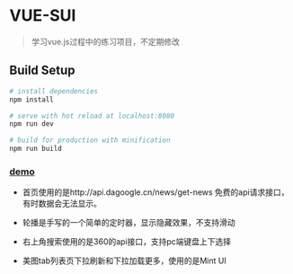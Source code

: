 # VUE-SUI
> 学习vue.js过程中的练习项目，不定期修改
## Build Setup

``` bash
# install dependencies
npm install

# serve with hot reload at localhost:8080
npm run dev

# build for production with minification
npm run build
```


### [demo](https://angerlover2.github.io/VUE-SUI/demo/)<br/>

* 首页使用的是http://api.dagoogle.cn/news/get-news 免费的api请求接口，有时数据会无法显示。

* 轮播是手写的一个简单的定时器，显示隐藏效果，不支持滑动
* 右上角搜索使用的是360的api接口，支持pc端键盘上下选择
* 美图tab列表页下拉刷新和下拉加载更多，使用的是Mint UI

